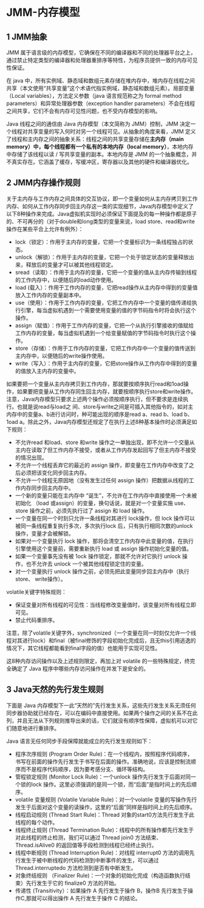 ﻿# JMM-内存模型

## 1 JMM抽象

JMM 属于语言级的内存模型，它确保在不同的编译器和不同的处理器平台之上，通过禁止特定类型的编译器和处理器重排序等特性，为程序员提供一致的内存可见性保证。

在 java 中，所有实例域、静态域和数组元素存储在堆内存中，堆内存在线程之间共享（本文使用“共享变量”这个术语代指实例域，静态域和数组元素）。局部变量（Local variables），方法定义参数（java 语言规范称之为 formal method parameters）和异常处理器参数（exception handler parameters）不会在线程之间共享，它们不会有内存可见性问题，也不受内存模型的影响。

Java 线程之间的通信由 Java 内存模型（本文简称为 JMM）控制，JMM 决定一个线程对共享变量的写入何时对另一个线程可见。从抽象的角度来看，JMM 定义了线程和主内存之间的抽象关系：线程之间的共享变量存储在**主内存（main memory）**中，每个线程都有一个私有的**本地内存（local memory）**，本地内存中存储了该线程以读 / 写共享变量的副本。本地内存是 JMM 的一个抽象概念，并不真实存在。它涵盖了缓存，写缓冲区，寄存器以及其他的硬件和编译器优化。

## 2 JMM内存操作规则

关于主内存与工作内存之间具体的交互协议，即一个变量如何从主内存拷贝到工作内存、如何从工作内存同步回主内存这一类的实现细节，Java内存模型中定义了以下8种操作来完成。Java虚拟机实现时必须保证下面提及的每一种操作都是原子的、不可再分的（对于double和long类型的变量来说，load store、read和write操作在某些平合上允许有例外）：

* lock（锁定）：作用于主内存的变量，它把一个变量标识为一条线程独占的状态。
* unlock（解锁）：作用于主内存的变量，它把一个处于锁定状态的变量释放出来，释放后的变量才可以被其他线程锁定。
* sread（读取）：作用于主内存的变量，它把一个变量的值从主内存传输到线程的工作内存中，以便随后的load动作使用。
* load (载入）：作用于工作内存的变量，它把read操作从主内存中得到的变量值放入工作内存的变量副本中。
* use（使用）：作用于工作内存的变量，它把工作内存中一个变量的值传递给执行引擎，每当虚拟机遇到一个需要使用变量的值的字节码指令时将会执行这个操作。
* assign（赋值）：作用于工作内存的变量，它把一个从执行引擎接收的值赋给工作内存的变量，每当虚拟机遇到一个给变量赋值的字节码指令时执行这个操作。
* store（存储）：作用于工作内存的变量，它把工作内存中一个变量的值传送到主内存中，以便随后的write操作使用。
* write（写入）：作用于主内存的变量，它把store操作从工作内存中得到的变量的值放入主内存的变量中。

如果要把一个变量从主内存拷贝到工作内存，那就要按顺序执行read和1oad操作，如果要把变量从工作内存同生回主内存，就要按顺序执行store和write操作。注意，Java内存模型只要求上述两个操作必须按顺序执行，但不要求是连续执行。也就是说read与load之 间、store与write之间是可插入其他指令的，如对主内存中的变量a、b进行访问时，种可能出现的顺序是read a、read b、load b、1oad a。除此之外，Java内存模型还规定了在执行上述8种基本操作时必须满足如下规则：

* 不允许read 和load、store 和write 操作之一单独出现，即不允许一个交量从主内在读取了但工作内存不接受，或者从工作内存发起回写了但主内存不接受的情况出现。
* 不允许一个线程丢弃它的最近的 assign 操作，即变量在工作内存中改变了之后必须把该变化同步回主内存。
* 不允许一个线程无原因地（没有发生过任何 assign 操作）把数据从线程的工作内存同步回主内存中。
* 一个新的变量只能在主内存中 “诞生”，不允许在工作内存中直接使用一个未被初始化 （load 或assign）的变量，换句话说，就是对一个变量实施 use、store 操作之前，必须先执行过了 assign 和 load 操作。
* 一个变量在同一个时刻只允许一条线程对其进行 lock操作，但 lock 操作可以被同一条线程重复执行多次，多次执行lock 后，只有执行相同次数的unlock操作，变量才会被解锁。
* 如果对一个变量执行 lock 操作，那将会清空工作内存中此变量的值，在执行引擎使用这个变量前，需要重新执行 load 或 assign 操作初始化变量的值。
* 如果一个变量事先没有被 1ock 操作锁定，那就不允许对它执行 unlock 操作，也不允许去 unlock 一个被其他线程锁定住的变量。
* 对一个变量执行 unlock 操作之前，必领先把此变量同步回主内存中（执行 store、 write操作）。

volatile关键字特殊规则：

* 保证变量对所有线程的可见性：当线程修改变量值时，该变量对所有线程立即可见。
* 禁止代码重排序。

注意，除了volatile关键字外，synchronized（一个变量在同一时刻仅允许一个线程对其进行lock）和final（被final修饰的字段初始化完成后，且无this引用逃逸的情况下，其它线程都能看到final字段的值）也能用于实现可见性。

这8种内存访问操作以及上述规则限定，再加上对 volatile 的一些特殊规定，终完全确定了 Java 程序中哪些内存访问操作在并发下是安全的。

## 3 Java天然的先行发生规则

下面是 Java 内存模型下一此“天然的”先行发生关系，这些先行发生关系无须任何同步器协助就已经存在，可以在编码中直接使用。如果两个操作之间的关系不在此列，并且无法从下列规则推导出来的话，它们就没有顺序性保障，虚拟机可以对它们随意地进行重排序。

Java 语言无任何同步手段保障就能成立的先行发生规则如下：

* 程序次序规则 (Program Order Rule)：在一个线程内，按照程序代码顺序，书写在前面的操作先行发生于书写在后面的操作。准确地说，应该是控制流顺序而不是程序代码顺序，因为要考感分支、循环等结构。
* 管程锁定规则 (Monitor Lock Rule)：一个unlock 操作先行发生于后面对同一个锁的lock 操作。这里必须强调的是同一个锁，而“后面”是指时间上的先后顺序。
*  volatile 变量规则 (Volatile Variable Rule)：对一个volatile 变量的写操作先行发生于后面对这个变量的读操作，这里的“后面”同样是指时间上的先后顺序。
* 线程启动规则 (Thread Start Rule)：Thread 对象的start0方法先行发生于此线程的每个动作。
* 线程终止规则 (Thread Termination Rule)：线程中的所有操作都先行发生于对此线程的终止检测，我们可以通过 Thread join0 方法结束、Thread.isAlive0 的返回值等手段检测到线程已经终止执行。
* 线程中断规则 (Thread Interruption Rule)：对线程 interrupt0 方法的调用先行发生于被中断线程的代码检测到中断事件的发生，可以通过 Thread.interruptedo 方法检测到是否有中断发生。
* 对象终结规则 （Finalizer Rule)：一个对象的初始化完成（构造函数执行结束）先行发生于它的 finalize0 方法的开始。
* 传递性 (Transitivity）：如果操作 A 先行发生于操作 B，操作B 先行发生于操作C,那就可以得出操作 A 先行发生于操作 C 的结论。
